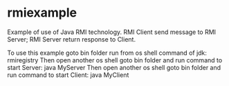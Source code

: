 # rmiexample
Example of use of Java RMI technology. RMI Client send message to RMI Server; RMI Server return response to Client.

To use this example goto bin folder run from os shell command of jdk: rmiregistry
Then open another os shell goto bin folder and run command to start Server: java MyServer
Then open another os shell goto bin folder and run command to start Client: java MyClient
